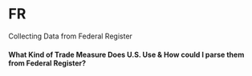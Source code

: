 # FR
Collecting Data from Federal Register

#### What Kind of Trade Measure Does U.S. Use & How could I parse them from Federal Register?
